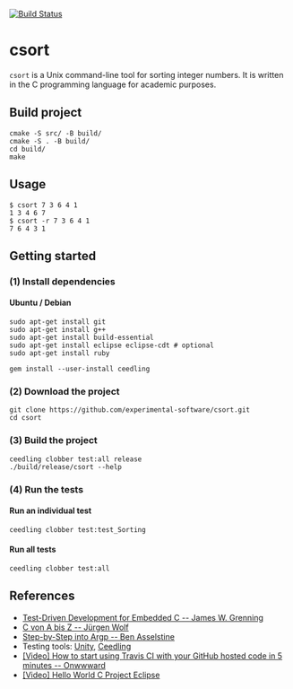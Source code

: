 [![Build Status](https://travis-ci.org/experimental-software/csort.svg?branch=master)](https://travis-ci.org/experimental-software/csort)

# csort
`csort` is a Unix command-line tool for sorting integer numbers. It is written in the C programming language for academic purposes.

## Build project

```
cmake -S src/ -B build/
cmake -S . -B build/
cd build/
make
```

## Usage
```
$ csort 7 3 6 4 1
1 3 4 6 7
$ csort -r 7 3 6 4 1
7 6 4 3 1
```

## Getting started
### (1) Install dependencies
#### Ubuntu / Debian
```
sudo apt-get install git
sudo apt-get install g++
sudo apt-get install build-essential
sudo apt-get install eclipse eclipse-cdt # optional
sudo apt-get install ruby

gem install --user-install ceedling
```

### (2) Download the project
```
git clone https://github.com/experimental-software/csort.git
cd csort
```

### (3) Build the project
```
ceedling clobber test:all release
./build/release/csort --help
```

### (4) Run the tests
#### Run an individual test
```
ceedling clobber test:test_Sorting
```
#### Run all tests
```
ceedling clobber test:all
```

## References
- [Test-Driven Development for Embedded C -- James W. Grenning](https://pragprog.com/book/jgade/test-driven-development-for-embedded-c)
- [C von A bis Z -- Jürgen Wolf](http://openbook.rheinwerk-verlag.de/c_von_a_bis_z)
- [Step-by-Step into Argp -- Ben Asselstine](https://download-mirror.savannah.gnu.org/releases/argpbook/step-by-step-into-argp.pdf)
- Testing tools: [Unity](http://www.throwtheswitch.org/unity), [Ceedling](http://www.throwtheswitch.org/ceedling)
- [[Video] How to start using Travis CI with your GitHub hosted code in 5 minutes -- Onwwward](https://www.youtube.com/watch?v=FEXY1ZP-sBs)
- [[Video] Hello World C Project Eclipse](https://www.youtube.com/watch?v=ny1RbJNgxhc)
